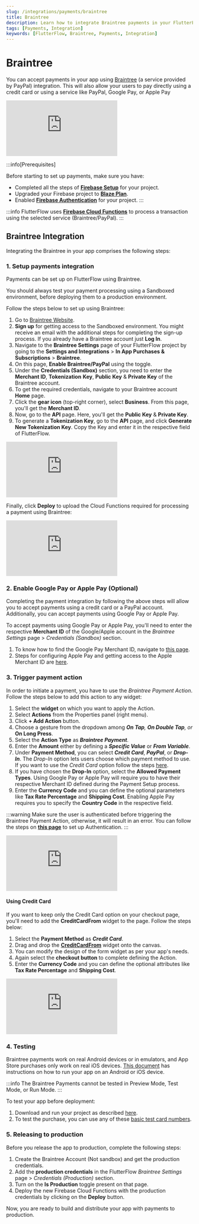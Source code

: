 ```yaml
---
slug: /integrations/payments/braintree
title: Braintree
description: Learn how to integrate Braintree payments in your FlutterFlow app.
tags: [Payments, Integration]
keywords: [FlutterFlow, Braintree, Payments, Integration]
---
```


# Braintree

You can accept payments in your app using [Braintree](https://developer.paypal.com/braintree/docs/start/overview) (a service provided by PayPal) integration. This will also allow your users to pay directly using a credit card or using a service like PayPal, Google Pay, or Apple Pay

<div style={{
    position: 'relative',
    paddingBottom: 'calc(56.67989417989418% + 41px)', // Keeps the aspect ratio and additional padding
    height: 0,
    width: '100%'}}>
    <iframe 
        src="https://demo.arcade.software/cqy5e5piyZEodvs9Lrn5?embed&show_copy_link=true"
        title=""
        style={{
            position: 'absolute',
            top: 0,
            left: 0,
            width: '100%',
            height: '100%',
            colorScheme: 'light'
        }}
        frameborder="0"
        loading="lazy"
        webkitAllowFullScreen
        mozAllowFullScreen
        allowFullScreen
        allow="clipboard-write">
    </iframe>
</div>
<p></p>

:::info[Prerequisites]

Before starting to set up payments, make sure you have:

- Completed all the steps of [**Firebase Setup**](../firebase/connect-to-firebase-setup.md) for your project.
- Upgraded your Firebase project to [**Blaze Plan**](https://firebase.google.com/pricing).
- Enabled [**Firebase Authentication**](../authentication/firebase-auth/auth-initial-setup.md) for your project.
:::

:::info
FlutterFlow uses [**Firebase Cloud Functions**](https://firebase.google.com/docs/functions) to process a transaction using the selected service (Braintree/PayPal).
:::

## Braintree Integration

Integrating the Braintree in your app comprises the following steps:

### 1. Setup payments integration

Payments can be set up on FlutterFlow using Braintree.

You should always test your payment processing using a Sandboxed environment, before deploying them to a production environment.

Follow the steps below to set up using Braintree:

1. Go to [Braintree Website](https://www.braintreepayments.com/).
2. **Sign up** for getting access to the Sandboxed environment. You might receive an email with the additional steps for completing the sign-up process. If you already have a Braintree account just **Log In**.
3. Navigate to the **Braintree Settings** page of your FlutterFlow project by going to the **Settings and Integrations** > **In App Purchases & Subscriptions** > **Braintree**.
4. On this page, **Enable Braintree/PayPal** using the toggle.
5. Under the **Credentials (Sandbox)** section, you need to enter the **Merchant ID**, **Tokenization** **Key**, **Public Key** & **Private Key** of the Braintree account.
6. To get the required credentials, navigate to your Braintree account **Home** page.
7. Click the **gear icon** (top-right corner), select **Business**. From this page, you'll get the **Merchant ID**.
8. Now, go to the **API** page. Here, you'll get the **Public Key** & **Private Key**.
9. To generate a **Tokenization Key**, go to the **API** page, and click **Generate New Tokenization Key**. Copy the Key and enter it in the respective field of FlutterFlow.

<div style={{
    position: 'relative',
    paddingBottom: 'calc(56.67989417989418% + 41px)', // Keeps the aspect ratio and additional padding
    height: 0,
    width: '100%'}}>
    <iframe 
        src="https://demo.arcade.software/G0nRJVKRvk8spKsyLeiq?embed&show_copy_link=true"
        title=""
        style={{
            position: 'absolute',
            top: 0,
            left: 0,
            width: '100%',
            height: '100%',
            colorScheme: 'light'
        }}
        frameborder="0"
        loading="lazy"
        webkitAllowFullScreen
        mozAllowFullScreen
        allowFullScreen
        allow="clipboard-write">
    </iframe>
</div>
<p></p>

Finally, click **Deploy** to upload the Cloud Functions required for processing a payment using Braintree:

<div style={{
    position: 'relative',
    paddingBottom: 'calc(56.67989417989418% + 41px)', // Keeps the aspect ratio and additional padding
    height: 0,
    width: '100%'}}>
    <iframe 
        src="https://demo.arcade.software/bEnzFFkVe3SR8FDLPkQi?embed&show_copy_link=true"
        title=""
        style={{
            position: 'absolute',
            top: 0,
            left: 0,
            width: '100%',
            height: '100%',
            colorScheme: 'light'
        }}
        frameborder="0"
        loading="lazy"
        webkitAllowFullScreen
        mozAllowFullScreen
        allowFullScreen
        allow="clipboard-write">
    </iframe>
</div>
<p></p>

### 2. Enable Google Pay or Apple Pay (Optional)

Completing the payment integration by following the above steps will allow you to accept payments using a credit card or a PayPal account. Additionally, you can accept payments using Google Pay or Apple Pay.

To accept payments using Google Pay or Apple Pay, you'll need to enter the respective **Merchant ID** of the Google/Apple account in the  *Braintree Settings* page > *Credentials (Sandbox)* section.

1. To know how to find the Google Pay Merchant ID, navigate to [this page](https://support.google.com/paymentscenter/answer/7163092).
2. Steps for configuring Apple Pay and getting access to the Apple Merchant ID are [here](https://help.apple.com/developer-account/#/devb2e62b839).

### 3. Trigger payment action

In order to initiate a payment, you have to use the *Braintree Payment Action*. Follow the steps below to add this action to any widget:

1. Select the **widget** on which you want to apply the Action.
2. Select **Actions** from the Properties panel (right menu).
3. Click **+ Add Action** button.
4. Choose a gesture from the dropdown among ***On Tap**, **On Double Tap**, or* **On Long Press**.
5. Select the **Action Type** as ***Braintree Payment***.
6. Enter the **Amount** either by defining a ***Specific Value*** or ***From Variable***.
7. Under **Payment Method**, you can select ***Credit Card***, ***PayPal***, or ***Drop-In***. The *Drop-In* option lets users choose which payment method to use. If you want to use the *Credit Card* option follow the steps [here](#using-credit-card).
8. If you have chosen the **Drop-In** option, select the **Allowed Payment Types**. Using Google Pay or Apple Pay will require you to have their respective Merchant ID defined during the Payment Setup process.
9. Enter the **Currency Code** and you can define the optional parameters like **Tax Rate Percentage** and **Shipping Cost**. Enabling Apple Pay requires you to specify the **Country Code** in the respective field.

:::warning
Make sure the user is authenticated before triggering the Braintree Payment Action, otherwise, it will result in an error. You can follow the steps on [**this page**](../authentication/firebase-auth/auth-initial-setup.md) to set up Authentication.
:::

<div style={{
    position: 'relative',
    paddingBottom: 'calc(56.67989417989418% + 41px)', // Keeps the aspect ratio and additional padding
    height: 0,
    width: '100%'}}>
    <iframe 
        src="https://demo.arcade.software/BiF5CcHTJBcU2brcLVVT?embed&show_copy_link=true"
        title=""
        style={{
            position: 'absolute',
            top: 0,
            left: 0,
            width: '100%',
            height: '100%',
            colorScheme: 'light'
        }}
        frameborder="0"
        loading="lazy"
        webkitAllowFullScreen
        mozAllowFullScreen
        allowFullScreen
        allow="clipboard-write">
    </iframe>
</div>
<p></p>

#### Using Credit Card

If you want to keep only the Credit Card option on your checkout page, you'll need to add the **CreditCardFrom** widget to the page. Follow the steps below:

1. Select the **Payment Method** as ***Credit Card***.
2. Drag and drop the [**CreditCardFrom**](../../resources/ui/widgets/built-in-widgets/creditcardform.md) widget onto the canvas.
3. You can modify the design of the form widget as per your app's needs.
4. Again select the **checkout button** to complete defining the Action.
5. Enter the **Currency Code** and you can define the optional attributes like **Tax Rate Percentage** and **Shipping Cost**.

<div style={{
    position: 'relative',
    paddingBottom: 'calc(56.67989417989418% + 41px)', // Keeps the aspect ratio and additional padding
    height: 0,
    width: '100%'}}>
    <iframe 
        src="https://demo.arcade.software/SMD1vtLJFXxG5AuJrgQS?embed&show_copy_link=true"
        title=""
        style={{
            position: 'absolute',
            top: 0,
            left: 0,
            width: '100%',
            height: '100%',
            colorScheme: 'light'
        }}
        frameborder="0"
        loading="lazy"
        webkitAllowFullScreen
        mozAllowFullScreen
        allowFullScreen
        allow="clipboard-write">
    </iframe>
</div>
<p></p>

### 4. Testing

Braintree payments work on real Android devices or in emulators, and App Store purchases only work on real iOS devices. [This document](../../testing-deployment-publishing/running-your-app/local-run.md) has instructions on how to run your app on an Android or iOS device.

:::info
The Braintree Payments cannot be tested in Preview Mode, Test Mode, or Run Mode.
:::

To test your app before deployment:

1. Download and run your project as described [here](../../testing-deployment-publishing/running-your-app/local-run.md).
2. To test the purchase, you can use any of these [basic test card numbers](https://stripe.com/docs/testing#cards).


### 5. Releasing to production

Before you release the app to production, complete the following steps:

1. Create the Braintree Account (Not sandbox) and get the production credentials.
2. Add the **production credentials** in the FlutterFlow *Braintree Settings* page > *Credentials (Production)* section.
3. Turn on the **Is Production** toggle present on that page.
4. Deploy the new Firebase Cloud Functions with the production credentials by clicking on the **Deploy** button.

Now, you are ready to build and distribute your app with payments to production.